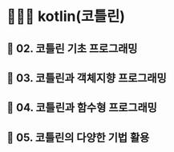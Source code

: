 # 🦸🏻‍♀️ kotlin(코틀린)

## 📌 02. 코틀린 기초 프로그래밍

## 📌 03. 코틀린과 객체지향 프로그래밍 

## 📌 04. 코틀린과 함수형 프로그래밍 

## 📌 05. 코틀린의 다양한 기법 활용

